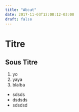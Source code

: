 ```yaml
---
title: "About"
date: 2017-11-03T12:00:12-03:00
draft: false
---
```


# Titre #

## Sous Titre ##

1. yo
2. yaya
3. blalba

- sdsds
- dsdsds
- sdsdsd